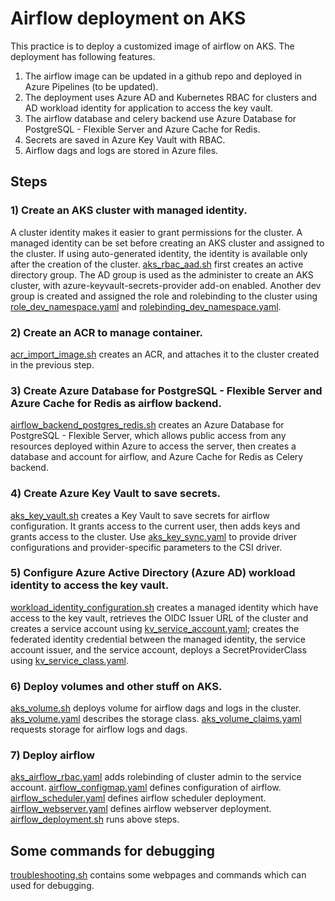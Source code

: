 # Airflow deployment on AKS
This practice is to deploy a customized image of airflow on AKS. The deployment has following features.
1) The airflow image can be updated in a github repo and deployed in Azure Pipelines (to be updated). 
2) The deployment uses Azure AD and Kubernetes RBAC for clusters and AD workload identity for application to access the key vault.
3) The airflow database and celery backend use Azure Database for PostgreSQL - Flexible Server and Azure Cache for Redis.
4) Secrets are saved in Azure Key Vault with RBAC.
5) Airflow dags and logs are stored in Azure files.

## Steps
### 1) Create an AKS cluster with managed identity.
A cluster identity makes it easier to grant permissions for the cluster. 
A managed identity can be set before creating an AKS cluster and assigned to the cluster. 
If using auto-generated identity, the identity is available only after the creation of the cluster.
[aks_rbac_aad.sh](https://github.com/686290ED/azure_airflow/blob/main/aks/aks_rbac_aad.sh) first creates an active directory group. 
The AD group is used as the administer to create an AKS cluster, with azure-keyvault-secrets-provider add-on enabled. 
Another dev group is created and assigned the role and rolebinding to the cluster using 
[role_dev_namespace.yaml](https://github.com/686290ED/azure_airflow/blob/main/aks/role_dev_namespace.yaml)
and [rolebinding_dev_namespace.yaml](https://github.com/686290ED/azure_airflow/blob/main/aks/rolebinding_dev_namespace.yaml).

### 2) Create an ACR to manage container.
[acr_import_image.sh](https://github.com/686290ED/azure_airflow/blob/main/acr/acr_import_image.sh) creates an ACR, 
and attaches it to the cluster created in the previous step.

### 3) Create Azure Database for PostgreSQL - Flexible Server and Azure Cache for Redis as airflow backend.
[airflow_backend_postgres_redis.sh](https://github.com/686290ED/azure_airflow/blob/main/backend/airflow_backend_postgres_redis.sh) creates an Azure Database for PostgreSQL - Flexible Server, 
which allows public access from any resources deployed within Azure to access the server,
then creates a database and account for airflow, and Azure Cache for Redis as Celery backend. 

### 4) Create Azure Key Vault to save secrets.
[aks_key_vault.sh](https://github.com/686290ED/azure_airflow/blob/main/aks_key_vault/aks_key_vault.sh) creates a Key Vault to save secrets for airflow configuration. 
It grants access to the current user, then adds keys and grants access to the cluster.
Use [aks_key_sync.yaml](https://github.com/686290ED/azure_airflow/blob/main/aks_key_vault/aks_key_sync.yaml) to provide driver configurations and provider-specific parameters to the CSI driver.

### 5) Configure Azure Active Directory (Azure AD) workload identity to access the key vault.
[workload_identity_configuration.sh](https://github.com/686290ED/azure_airflow/blob/main/csi_secrets_store_identity_access/workload_identity_configuration.sh) creates a managed identity which have access to the key vault, 
retrieves the OIDC Issuer URL of the cluster and creates a service account using 
[kv_service_account.yaml](https://github.com/686290ED/azure_airflow/blob/main/csi_secrets_store_identity_access/kv_service_account.yaml);
creates the federated identity credential between the managed identity, the service account issuer, and the service account,
deploys a SecretProviderClass using [kv_service_class.yaml](https://github.com/686290ED/azure_airflow/blob/main/csi_secrets_store_identity_access/kv_service_class.yaml).

### 6) Deploy volumes and other stuff on AKS.
[aks_volume.sh](https://github.com/686290ED/azure_airflow/blob/main/volume/aks_volume.sh) deploys volume for airflow dags and logs in the cluster.
[aks_volume.yaml](https://github.com/686290ED/azure_airflow/blob/main/volume/aks_volume.yaml) describes the storage class.
[aks_volume_claims.yaml](https://github.com/686290ED/azure_airflow/blob/main/volume/aks_volume_claims.yaml) requests storage for airflow logs and dags.

### 7) Deploy airflow
[aks_airflow_rbac.yaml](https://github.com/686290ED/azure_airflow/blob/main/airflow_deployment/aks_airflow_rbac.yaml) adds rolebinding of cluster admin to the service account.
[airflow_configmap.yaml](https://github.com/686290ED/azure_airflow/blob/main/airflow_deployment/airflow_configmap.yaml) defines configuration of airflow.
[airflow_scheduler.yaml](https://github.com/686290ED/azure_airflow/blob/main/airflow_deployment/airflow_scheduler.yaml) defines airflow scheduler deployment.
[airflow_webserver.yaml](https://github.com/686290ED/azure_airflow/blob/main/airflow_deployment/airflow_webserver.yaml) defines airflow webserver deployment.
[airflow_deployment.sh](https://github.com/686290ED/azure_airflow/blob/main/airflow_deployment/airflow_deployment.sh) runs above steps.

## Some commands for debugging
[troubleshooting.sh](https://github.com/686290ED/azure_airflow/blob/main/troubleshooting.sh) contains some webpages and commands which can used for debugging.


